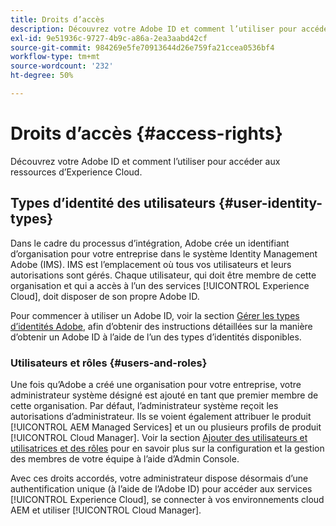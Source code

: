 ```yaml
---
title: Droits d’accès
description: Découvrez votre Adobe ID et comment l’utiliser pour accéder aux ressources d’Experience Cloud.
exl-id: 9e51936c-9727-4b9c-a86a-2ea3aabd42cf
source-git-commit: 984269e5fe70913644d26e759fa21ccea0536bf4
workflow-type: tm+mt
source-wordcount: '232'
ht-degree: 50%

---
```



# Droits d’accès {#access-rights}

Découvrez votre Adobe ID et comment l’utiliser pour accéder aux ressources d’Experience Cloud.

## Types d’identité des utilisateurs {#user-identity-types}

Dans le cadre du processus d’intégration, Adobe crée un identifiant d’organisation pour votre entreprise dans le système Identity Management Adobe (IMS). IMS est l’emplacement où tous vos utilisateurs et leurs autorisations sont gérés. Chaque utilisateur, qui doit être membre de cette organisation et qui a accès à l’un des services [!UICONTROL Experience Cloud], doit disposer de son propre Adobe ID.

Pour commencer à utiliser un Adobe ID, voir la section [Gérer les types d’identités Adobe](https://helpx.adobe.com/fr/enterprise/using/identity.html), afin d’obtenir des instructions détaillées sur la manière d’obtenir un Adobe ID à l’aide de l’un des types d’identités disponibles.

### Utilisateurs et rôles {#users-and-roles}

Une fois qu’Adobe a créé une organisation pour votre entreprise, votre administrateur système désigné est ajouté en tant que premier membre de cette organisation. Par défaut, l’administrateur système reçoit les autorisations d’administrateur. Ils se voient également attribuer le produit [!UICONTROL AEM Managed Services] et un ou plusieurs profils de produit [!UICONTROL Cloud Manager]. Voir la section [Ajouter des utilisateurs et utilisatrices et des rôles](/help/requirements/users-and-roles.md) pour en savoir plus sur la configuration et la gestion des membres de votre équipe à l’aide d’Admin Console.

Avec ces droits accordés, votre administrateur dispose désormais d’une authentification unique (à l’aide de l’Adobe ID) pour accéder aux services [!UICONTROL Experience Cloud], se connecter à vos environnements cloud AEM et utiliser [!UICONTROL Cloud Manager].
